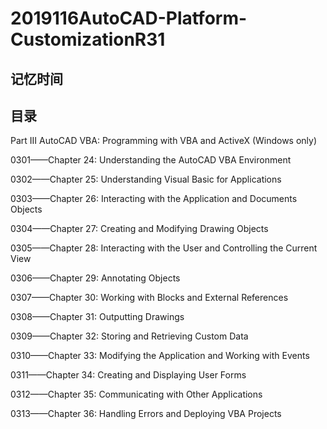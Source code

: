 # 2019116AutoCAD-Platform-CustomizationR31

## 记忆时间

## 目录

Part III AutoCAD VBA: Programming with VBA and ActiveX (Windows only)

0301——Chapter 24: Understanding the AutoCAD VBA Environment

0302——Chapter 25: Understanding Visual Basic for Applications

0303——Chapter 26: Interacting with the Application and Documents Objects

0304——Chapter 27: Creating and Modifying Drawing Objects

0305——Chapter 28: Interacting with the User and Controlling the Current View

0306——Chapter 29: Annotating Objects

0307——Chapter 30: Working with Blocks and External References

0308——Chapter 31: Outputting Drawings

0309——Chapter 32: Storing and Retrieving Custom Data

0310——Chapter 33: Modifying the Application and Working with Events

0311——Chapter 34: Creating and Displaying User Forms

0312——Chapter 35: Communicating with Other Applications

0313——Chapter 36: Handling Errors and Deploying VBA Projects

